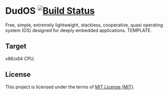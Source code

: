 # DudOS [![Build Status](https://travis-ci.org/stateos/DudOS-x86-x64.svg)](https://travis-ci.org/stateos/DudOS-x86-x64)
Free, simple, extremely lightweight, stackless, cooperative, quasi operating system (OS) designed for deeply embedded applications. TEMPLATE.

Target
-------

x86/x64 CPU.

License
-------

This project is licensed under the terms of [MIT License (MIT)](https://opensource.org/licenses/MIT).
